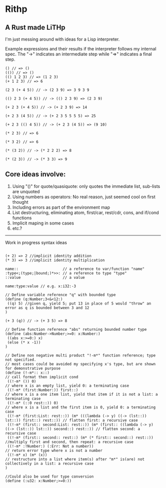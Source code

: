 # Rithp
## A Rust made LiTHp

I'm just messing around with ideas for a Lisp interpreter.

Example expressions and their results if the interpreter follows my internal spec. The "->" indicates an intermediate step while "=>" indicates a final step.
```
() // => ()
(()) // => ()
(() 1 2 3) // => (1 2 3)
(+ 1 2 3) // => 6

(2 3 (+ 4 5)) // -> (2 3 9) => 3 9 3 9

(() 2 3 (+ 4 5)) // -> (() 2 3 9) => (2 3 9)

(+ 2 3 (+ 4 5)) // -> (+ 2 3 9) => 14

(+ 2 3 (4 5)) // -> (+ 2 3 5 5 5 5) => 25

(+ 2 3 (() 4 5)) // -> (+ 2 3 (4 5)) => (9 10)

(* 2 3) // => 6

(* 3 2) // => 6

(* (3 2)) // -> (* 2 2 2) => 8

(* (2 3)) // -> (* 3 3) => 9
```

## Core ideas involve:
1. Using "()" for quote/quasiquote: only quotes the immediate list, sub-lists are unquoted
1. Using numbers as operators: No real reason, just seemed cool on first thought
1. Including errors as part of the environment map
1. List destructuring, eliminating atom, first/car, rest/cdr, cons, and if/cond functions
1. Implicit maping in some cases
1. etc.?

---

Work in progress syntax ideas
```

(+ 2) => 2 //implicit identity addition
(* 3) => 3 //implicit identity multiplication

name::                    // a reference to var/function "name"
:type<;(type;|bound;)*>>: // a reference to type "type"
::value                   // a value

name:type:value // e.g. x:i32:-3

// Define variable reference "q" with bounded type
(define (q:Number;3<&<12:)
 ((q) 5) //given q, yield 5; put 13 in place of 5 would "throw" an error as q is bounded between 3 and 12
)

(+ 3 (q)) // -> (+ 3 5) => 8

// Define function reference "abs" returning bounded number type
(define (abs:Number->Number;>=0: x:Number:)
 ((abs x:>=0:) x)
 (else (* x -1))
)

// Define non negative multi product "!-m*" function reference; type not specified. 
// most cases could be avoided my specifying x's type, but are shown for demonstrative purpose
(define (!-m*:: x::)                                                          // call format then implicit cond
 ((!-m* ()) 0)                                                                // where x is an empty list, yield 0: a terminating case
 ((!-m* (first:Number:)) first::)                                             // where x is a one item list, yield that item if it is not a list: a terminating case
 ((!-m* (::0 rest::)) 0)                                                      // where x is a list and the first item is 0, yield 0: a terminating case
 ((!-m* (first:List: rest::)) (m* (((lambda (-> y) ((-> (lst::)) lst::)) first::) rest::)) // flatten first: a recursive case
 ((!-m* (first:: second:List: rest::)) (m* (first:: ((lambda (-> y) ((-> (lst::)) lst::)) second::) rest::)) // flatten second: a recursive case
 ((!-m* (first:: second:: rest::) (m* (* first:: second::) rest::)) //multiply first and second, then repeat: a recursive case
 ((!-m* :!Number:) (:Err: Not a number))                                      // return error type where x is not a number
 ((!-m* x) (m* (x))                                                           // restructure into a list where item(s) after "m*" is(are) not collectively in a list: a recursive case
)

//Could also be used for type conversion
(define (:u32: x:Number;>=0:))


```